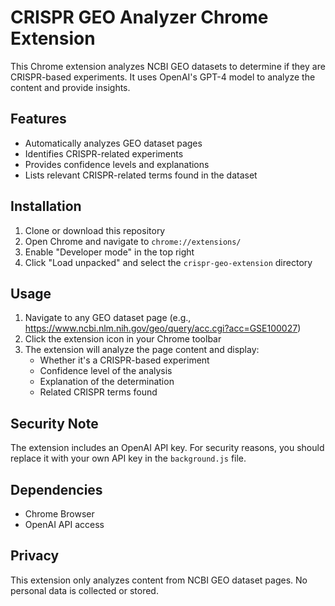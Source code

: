 # CRISPR GEO Analyzer Chrome Extension

This Chrome extension analyzes NCBI GEO datasets to determine if they are CRISPR-based experiments. It uses OpenAI's GPT-4 model to analyze the content and provide insights.

## Features

- Automatically analyzes GEO dataset pages
- Identifies CRISPR-related experiments
- Provides confidence levels and explanations
- Lists relevant CRISPR-related terms found in the dataset

## Installation

1. Clone or download this repository
2. Open Chrome and navigate to `chrome://extensions/`
3. Enable "Developer mode" in the top right
4. Click "Load unpacked" and select the `crispr-geo-extension` directory

## Usage

1. Navigate to any GEO dataset page (e.g., https://www.ncbi.nlm.nih.gov/geo/query/acc.cgi?acc=GSE100027)
2. Click the extension icon in your Chrome toolbar
3. The extension will analyze the page content and display:
   - Whether it's a CRISPR-based experiment
   - Confidence level of the analysis
   - Explanation of the determination
   - Related CRISPR terms found

## Security Note

The extension includes an OpenAI API key. For security reasons, you should replace it with your own API key in the `background.js` file.

## Dependencies

- Chrome Browser
- OpenAI API access

## Privacy

This extension only analyzes content from NCBI GEO dataset pages. No personal data is collected or stored. 